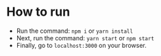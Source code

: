 # How to run

- Run the command: `npm i` or `yarn install`
- Next, run the command: `yarn start` or `npm start`
- Finally, go to `localhost:3000` on your browser.
